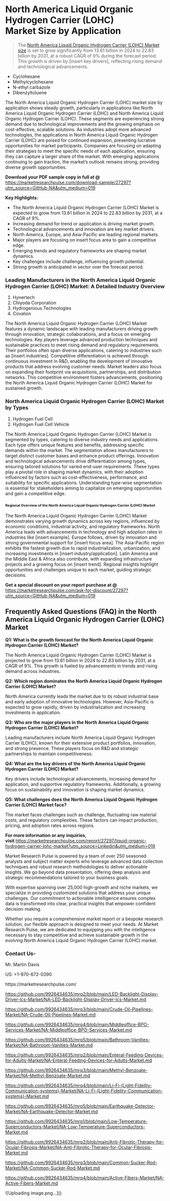<h1>North America Liquid Organic Hydrogen Carrier (LOHC) Market&nbsp;Size by Application</h1><blockquote><p>The <a href="https://marketresearchpulse.com/download-sample/27297?utm_source=GitHub-NA&amp;utm_medium=019">North America Liquid Organic Hydrogen Carrier (LOHC) Market size</a> is set to grow significantly from 13.61 billion in 2024 to 22.83 billion by 2031, at a robust CAGR of 9% during the forecast period. This growth is driven by [insert key drivers], reflecting rising demand and technological advancements.</p></blockquote><ul><li>Cyclohexane<li> Methylcyclohexane<li> N-ethyl carbazole<li> Dibenzyltoluene</li></ul><p>The North America Liquid Organic Hydrogen Carrier (LOHC) market size by application shows steady growth, particularly in applications like North America Liquid Organic Hydrogen Carrier (LOHC) and North America Liquid Organic Hydrogen Carrier (LOHC). These segments are experiencing strong demand due to technological improvements and the growing emphasis on cost-effective, scalable solutions. As industries adopt more advanced technologies, the applications in North America Liquid Organic Hydrogen Carrier (LOHC) are poised for continued expansion, presenting lucrative opportunities for market participants. Companies are focusing on adapting their strategies to meet the specific needs of each application, ensuring they can capture a larger share of the market. With emerging applications continuing to gain traction, the market’s outlook remains strong, providing diverse growth opportunities.</p><p><strong>Download your PDF sample copy in full at @ </strong><a href="https://marketresearchpulse.com/download-sample/27297?utm_source=GitHub-NA&amp;utm_medium=019">https://marketresearchpulse.com/download-sample/27297?utm_source=GitHub-NA&amp;utm_medium=019</a></p><p><strong>Key Highlights: </strong></p><ul><li>The North America Liquid Organic Hydrogen Carrier (LOHC) Market is expected to grow from 13.61 billion in 2024 to 22.83 billion by 2031, at a CAGR of 9%.</li><li>Increasing demand for trend or application is driving market growth.</li><li>Technological advancements and innovation are key market drivers.</li><li>North America, Europe, and Asia-Pacific are leading regional markets.</li><li>Major players are focusing on insert focus area to gain a competitive edge.</li><li>Emerging trends and regulatory frameworks are shaping market dynamics.</li><li>Key challenges include challenge, influencing growth potential.</li><li>Strong growth is anticipated in sector over the forecast period.</li></ul><h3>Leading Manufacturers in the North America Liquid Organic Hydrogen Carrier (LOHC) Market: A Detailed Industry Overview</h3><ol><li>Hynertech</li><li>Chiyoda Corporation</li><li>Hydrogenious Technologies</li><li>Covalion</li></ol><div class="flex max-w-full flex-col flex-grow"><div class="min-h-8 text-message flex w-full flex-col items-end gap-2 whitespace-normal break-words [.text-message+&amp;]:mt-5" dir="auto" data-message-author-role="assistant" data-message-id="fd8432e4-4910-450d-b182-61b7bfb0a01f" data-message-model-slug="gpt-4o"><div class="flex w-full flex-col gap-1 empty:hidden first:pt-[3px]"><div class="markdown prose w-full break-words dark:prose-invert light"><p>The North America Liquid Organic Hydrogen Carrier (LOHC) Market features a dynamic landscape with leading manufacturers driving growth through innovation, strategic collaborations, and a focus on emerging technologies. Key players leverage advanced production techniques and sustainable practices to meet rising demand and regulatory requirements. Their portfolios often span diverse applications, catering to industries such as [insert industries]. Competitive differentiation is achieved through continuous investment in R&amp;D, enabling the development of innovative products that address evolving customer needs. Market leaders also focus on expanding their footprint via acquisitions, partnerships, and distribution networks. This competitive environment fosters advancements, positioning the North America Liquid Organic Hydrogen Carrier (LOHC) Market for sustained growth.</p></div></div></div></div><h3>North America Liquid Organic Hydrogen Carrier (LOHC) Market by Types</h3><ol><li>Hydrogen Fuel Cell<li> Hydrogen Fuel Cell Vehicle</li></ol><div class="flex max-w-full flex-col flex-grow"><div class="min-h-8 text-message flex w-full flex-col items-end gap-2 whitespace-normal break-words [.text-message+&amp;]:mt-5" dir="auto" data-message-author-role="assistant" data-message-id="084470be-0bb7-4664-bddf-5156b4f41249" data-message-model-slug="gpt-4o-mini"><div class="flex w-full flex-col gap-1 empty:hidden first:pt-[3px]"><div class="markdown prose w-full break-words dark:prose-invert light"><p>The North America Liquid Organic Hydrogen Carrier (LOHC) Market is segmented by types, catering to diverse industry needs and applications. Each type offers unique features and benefits, addressing specific demands within the market. The segmentation allows manufacturers to target distinct customer bases and enhance product offerings. Innovation and technological advancements drive differentiation among types, ensuring tailored solutions for varied end-user requirements. These types play a pivotal role in shaping market dynamics, with their adoption influenced by factors such as cost-effectiveness, performance, and suitability for specific applications. Understanding type-wise segmentation is essential for stakeholders aiming to capitalize on emerging opportunities and gain a competitive edge.</p></div></div></div></div><h3><span style="font-size: 11px;">Regional Overview of the North America Liquid Organic Hydrogen Carrier (LOHC) Market</span></h3><div class="flex max-w-full flex-col flex-grow"><div class="min-h-8 text-message flex w-full flex-col items-end gap-2 whitespace-normal break-words [.text-message+&amp;]:mt-5" dir="auto" data-message-author-role="assistant" data-message-id="e9038762-ce64-4e30-91c9-9bd413514231" data-message-model-slug="gpt-4o-mini"><div class="flex w-full flex-col gap-1 empty:hidden first:pt-[3px]"><div class="markdown prose w-full break-words dark:prose-invert light"><p>The North America Liquid Organic Hydrogen Carrier (LOHC) Market demonstrates varying growth dynamics across key regions, influenced by economic conditions, industrial activity, and regulatory frameworks. North America leads with advancements in technology and high adoption rates in industries like [insert example]. Europe follows, driven by innovation and strong governmental support for [insert focus area]. The Asia-Pacific region exhibits the fastest growth due to rapid industrialization, urbanization, and increasing investments in [insert industry/application]. Latin America and the Middle East &amp; Africa also contribute, with expanding infrastructure projects and a growing focus on [insert trend]. Regional insights highlight opportunities and challenges unique to each market, guiding strategic decisions.</p></div></div></div></div><p><strong>Get a special discount on your report purchase at @ </strong><a href="https://marketresearchpulse.com/ask-for-discount/27297?utm_source=GitHub-NA&amp;utm_medium=019">https://marketresearchpulse.com/ask-for-discount/27297?utm_source=GitHub-NA&amp;utm_medium=019</a></p><h2>Frequently Asked Questions (FAQ) in the North America Liquid Organic Hydrogen Carrier (LOHC) Market</h2><p><strong>Q1: What is the growth forecast for the North America Liquid Organic Hydrogen Carrier (LOHC) Market?</strong></p><p>The North America Liquid Organic Hydrogen Carrier (LOHC) Market is projected to grow from 13.61 billion in 2024 to 22.83 billion by 2031, at a CAGR of 9%. This growth is fueled by advancements in trends and rising demand across industries.</p><p><strong>Q2: Which region dominates the North America Liquid Organic Hydrogen Carrier (LOHC) Market?</strong></p><p>North America currently leads the market due to its robust industrial base and early adoption of innovative technologies. However, Asia-Pacific is expected to grow rapidly, driven by industrialization and increasing investments in application.</p><p><strong>Q3: Who are the major players in the North America Liquid Organic Hydrogen Carrier (LOHC) Market?</strong></p><p>Leading manufacturers include North America Liquid Organic Hydrogen Carrier (LOHC), known for their extensive product portfolios, innovation, and strong presence. These players focus on R&amp;D and strategic partnerships to maintain competitiveness.</p><p><strong>Q4: What are the key drivers of the North America Liquid Organic Hydrogen Carrier (LOHC) Market?</strong></p><p>Key drivers include technological advancements, increasing demand for application, and supportive regulatory frameworks. Additionally, a growing focus on sustainability and innovation is shaping market dynamics.</p><p><strong>Q5: What challenges does the North America Liquid Organic Hydrogen Carrier (LOHC) Market face?</strong></p><p>The market faces challenges such as challenge, fluctuating raw material costs, and regulatory complexities. These factors can impact production, pricing, and adoption rates across regions.</p><p><strong>For more information or any inquiries, visit&nbsp;</strong><a href="https://marketresearchpulse.com/report/27297/liquid-organic-hydrogen-carrier-lohc-market?utm_source=Linkedin&utm_medium=019">https://marketresearchpulse.com/report/27297/liquid-organic-hydrogen-carrier-lohc-market?utm_source=Linkedin&utm_medium=019</a></p><p>Market Research Pulse is powered by a team of over 250 seasoned analysts and subject matter experts who leverage advanced data collection techniques and robust research methodologies to deliver actionable insights. We go beyond data presentation, offering deep analysis and strategic recommendations tailored to your business goals.</p><p>With expertise spanning over 25,000 high-growth and niche markets, we specialize in providing customized solutions that address your unique challenges. Our commitment to actionable intelligence ensures complex data is transformed into clear, practical insights that empower confident decision-making.</p><p>Whether you require a comprehensive market report or a bespoke research solution, our flexible approach is designed to meet your needs. At Market Research Pulse, we are dedicated to equipping you with the intelligence necessary to stay competitive and achieve sustainable growth in the evolving North America Liquid Organic Hydrogen Carrier (LOHC) market.</p><h3><strong>Contact Us-</strong></h3><p>Mr. Martin Davis</p><p>US: +1-970-672-0390</p><p>https://marketresearchpulse.com/</p><p><a href="https://github.com/9926434635/mrp2/blob/main/LED-Backlight-Display-Driver-Ics-Market/NA-LED-Backlight-Display-Driver-Ics-Market.md">https://github.com/9926434635/mrp2/blob/main/LED-Backlight-Display-Driver-Ics-Market/NA-LED-Backlight-Display-Driver-Ics-Market.md</a></p><p><a href="https://github.com/9926434635/mrp3/blob/main/Crude-Oil-Pipelines-Market/NA-Crude-Oil-Pipelines-Market.md">https://github.com/9926434635/mrp3/blob/main/Crude-Oil-Pipelines-Market/NA-Crude-Oil-Pipelines-Market.md</a></p><p><a href="https://github.com/9926434635/mrp4/blob/main/Middleoffice-BPO-Services-Market/NA-Middleoffice-BPO-Services-Market.md">https://github.com/9926434635/mrp4/blob/main/Middleoffice-BPO-Services-Market/NA-Middleoffice-BPO-Services-Market.md</a></p><p><a href="https://github.com/9926434635/mrp5/blob/main/Bathroom-Vanities-Market/NA-Bathroom-Vanities-Market.md">https://github.com/9926434635/mrp5/blob/main/Bathroom-Vanities-Market/NA-Bathroom-Vanities-Market.md</a></p><p><a href="https://github.com/9926434635/mrp2/blob/main/Enteral-Feeding-Devices-for-Adults-Market/NA-Enteral-Feeding-Devices-for-Adults-Market.md">https://github.com/9926434635/mrp2/blob/main/Enteral-Feeding-Devices-for-Adults-Market/NA-Enteral-Feeding-Devices-for-Adults-Market.md</a></p><p><a href="https://github.com/9926434635/mrp3/blob/main/Methyl-Benzoate-Market/NA-Methyl-Benzoate-Market.md">https://github.com/9926434635/mrp3/blob/main/Methyl-Benzoate-Market/NA-Methyl-Benzoate-Market.md</a></p><p><a href="https://github.com/9926434635/mrp4/blob/main/Li-Fi-(Light-Fidelity-Communication-systems)-Market/NA-Li-Fi-(Light-Fidelity-Communication-systems)-Market.md">https://github.com/9926434635/mrp4/blob/main/Li-Fi-(Light-Fidelity-Communication-systems)-Market/NA-Li-Fi-(Light-Fidelity-Communication-systems)-Market.md</a></p><p><a href="https://github.com/9926434635/mrp5/blob/main/Earthquake-Detector-Market/NA-Earthquake-Detector-Market.md">https://github.com/9926434635/mrp5/blob/main/Earthquake-Detector-Market/NA-Earthquake-Detector-Market.md</a></p><p><a href="https://github.com/9926434635/mrp1/blob/main/Low-Temperature-Superconductors-Market/NA-Low-Temperature-Superconductors-Market.md">https://github.com/9926434635/mrp1/blob/main/Low-Temperature-Superconductors-Market/NA-Low-Temperature-Superconductors-Market.md</a></p><p><a href="https://github.com/9926434635/mrp2/blob/main/Anti-Fibrotic-Therapy-for-Ocular-Fibrosis-Market/NA-Anti-Fibrotic-Therapy-for-Ocular-Fibrosis-Market.md">https://github.com/9926434635/mrp2/blob/main/Anti-Fibrotic-Therapy-for-Ocular-Fibrosis-Market/NA-Anti-Fibrotic-Therapy-for-Ocular-Fibrosis-Market.md</a></p><p><a href="https://github.com/9926434635/mrp3/blob/main/Common-Sucker-Rod-Market/NA-Common-Sucker-Rod-Market.md">https://github.com/9926434635/mrp3/blob/main/Common-Sucker-Rod-Market/NA-Common-Sucker-Rod-Market.md</a></p><p><a href="https://github.com/9926434635/mrp4/blob/main/Active-Fibers-Market/NA-Active-Fibers-Market.md">https://github.com/9926434635/mrp4/blob/main/Active-Fibers-Market/NA-Active-Fibers-Market.md</a></p>
![Uploading image.png…]()
